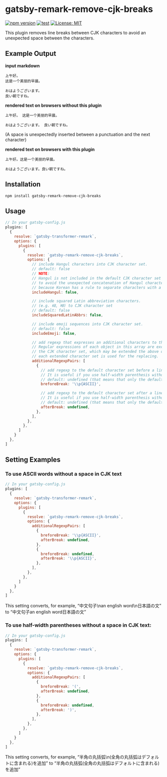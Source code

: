 # gatsby-remark-remove-cjk-breaks

[![npm version](https://badge.fury.io/js/gatsby-remark-remove-cjk-breaks.svg)](https://badge.fury.io/js/gatsby-remark-remove-cjk-breaks)
[![test](https://github.com/blyoa/gatsby-remark-remove-cjk-breaks/actions/workflows/node.js.yml/badge.svg)](https://github.com/blyoa/gatsby-remark-remove-cjk-breaks/actions/workflows/node.js.yml)
[![License: MIT](https://img.shields.io/badge/License-MIT-blue.svg)](https://https://github.com/blyoa/gatsby-remark-remove-cjk-breaks/blob/main/LICENSE)


This plugin removes line breaks between CJK characters to avoid an unexpected space between the characters.

## Example Output

**input markdown**

```
上午好。
这是一个美丽的早晨。

おはようございます。
良い朝ですね。
```

**rendered text on browsers without this plugin**
```
上午好。 这是一个美丽的早晨。

おはようございます。 良い朝ですね。
```
(A space is unexpectedly inserted between a punctuation and the next character)


**rendered text on browsers with this plugin**
```
上午好。这是一个美丽的早晨。

おはようございます。良い朝ですね。
```

## Installation

```
npm install gatsby-remark-remove-cjk-breaks
```

## Usage

```js
// In your gatsby-config.js
plugins: [
  {
    resolve: `gatsby-transformer-remark`,
    options: {
      plugins: [
        {
          resolve: `gatsby-remark-remove-cjk-breaks`,
          options: {
            // include Hangul characters into CJK character set.
            // default: false
            // NOTE:
            // Hangul is not included in the default CJK character set
            // to avoid the unexpected concatenation of Hangul characters
            // because Korean has a rule to separate characters with a space.
            includeHangul: false,

            // include squared Latin abbreviation characters.
            // (e.g. ㎅, ㎆) to CJK character set
            // default: false
            includeSquaredLatinAbbrs: false,

            // include emoji sequences into CJK character set.
            // default: false
            includeEmoji: false,

            // add regexp that expresses an additional characters to the default character set.
            // Regular expressions of each object in this array are exclusively added to
            // the CJK character set, which may be extended the above options, and
            // each extended character set is used for the replacing.
            additionalRegexpPairs: [
              {
                // add regexp to the default character set before a line break.
                // It is useful if you use half-width parenthesis without a space n CJK text.
                // default: undefined (that means that only the default character set is used)
                breforeBreak: '\\p{ASCII}',

                // add regexp to the default character set after a line break.
                // It is useful if you use half-width parenthesis without a space in CJK text.
                // default: undefined (that means that only the default character set is used)
                afterBreak: undefined,
              },
            ],
          },
        },
      ]
    }
  },
]
```


## Setting Examples

### To use ASCII words without a space in CJK text

```js
// In your gatsby-config.js
plugins: [
  {
    resolve: `gatsby-transformer-remark`,
    options: {
      plugins: [
        {
          resolve: `gatsby-remark-remove-cjk-breaks`,
          options: {
            additionalRegexpPairs: [
              {
                breforeBreak: '\\p{ASCII}',
                afterBreak: undefined,
              },
              {
                breforeBreak: undefined,
                afterBreak: '\\p{ASCII}',
              },
            ],
          },
        },
      ]
    }
  },
]
```

This setting converts, for example,
“中文句子\nan english word\n日本語の文” to
“中文句子an english word日本語の文”


### To use half-width parentheses without a space in CJK text:
```js
// In your gatsby-config.js
plugins: [
  {
    resolve: `gatsby-transformer-remark`,
    options: {
      plugins: [
        {
          resolve: `gatsby-remark-remove-cjk-breaks`,
          options: {
            additionalRegexpPairs: [
              {
                breforeBreak: '(',
                afterBreak: undefined,
              },
              {
                breforeBreak: undefined,
                afterBreak: ')',
              },
            ],
          },
        },
      ]
    }
  },
]
```

This setting converts, for example,
“半角の丸括弧\n(全角の丸括弧はデフォルトに含まれる)を追加” to
“半角の丸括弧(全角の丸括弧はデフォルトに含まれる)を追加”

